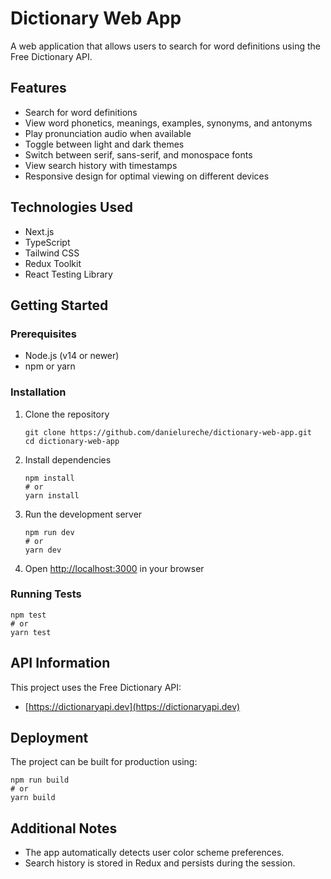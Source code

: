 # Dictionary Web App

A web application that allows users to search for word definitions using the Free Dictionary API.

## Features

- Search for word definitions
- View word phonetics, meanings, examples, synonyms, and antonyms
- Play pronunciation audio when available
- Toggle between light and dark themes
- Switch between serif, sans-serif, and monospace fonts
- View search history with timestamps
- Responsive design for optimal viewing on different devices

## Technologies Used

- Next.js
- TypeScript
- Tailwind CSS
- Redux Toolkit
- React Testing Library

## Getting Started

### Prerequisites

- Node.js (v14 or newer)
- npm or yarn

### Installation

1. Clone the repository
   ```
   git clone https://github.com/danielureche/dictionary-web-app.git
   cd dictionary-web-app
   ```

2. Install dependencies
   ```
   npm install
   # or
   yarn install
   ```

3. Run the development server
   ```
   npm run dev
   # or
   yarn dev
   ```

4. Open [http://localhost:3000](http://localhost:3000) in your browser

### Running Tests

```
npm test
# or
yarn test
```

## API Information

This project uses the Free Dictionary API:
- [https://dictionaryapi.dev](https://dictionaryapi.dev)

## Deployment

The project can be built for production using:

```
npm run build
# or
yarn build
```

## Additional Notes

- The app automatically detects user color scheme preferences.
- Search history is stored in Redux and persists during the session.
